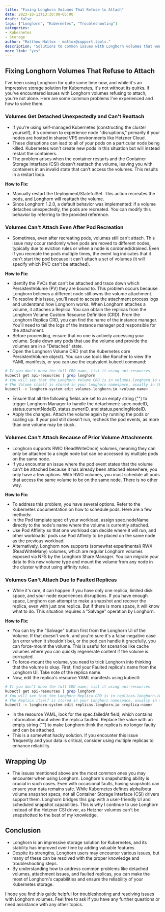 ```yaml
---
title: "Fixing Longhorn Volumes That Refuse to Attach"
date: 2023-10-13T13:30:00-05:00
draft: false
tags: ["Longhorn", "Kubernetes", "Troubleshooting"]
categories:
- Kubernetes
- Storage
author: "Matthew Mattox - mattox@support.tools."
description: "Solutions to common issues with Longhorn volumes that won't attach."
more_link: "yes"
---
```


## Fixing Longhorn Volumes That Refuse to Attach

I've been using Longhorn for quite some time now, and while it's an impressive storage solution for Kubernetes, it's not without its quirks. If you've encountered issues with Longhorn volumes refusing to attach, you're not alone. Here are some common problems I've experienced and how to solve them.

### Volumes Get Detached Unexpectedly and Can't Reattach

- If you're using self-managed Kubernetes (constructing the cluster yourself), it's common to experience node "disruptions," primarily if your nodes are hosted in shared VPS environments like Hetzner Cloud.
- These disruptions can lead to all of your pods on a particular node being killed. Kubernetes won't create new pods in this situation but will instead restart the containers.
- The problem arises when the container restarts and the Container Storage Interface (CSI) doesn't reattach the volume, leaving you with containers in an invalid state that can't access the volumes. This results in a restart loop.

**How to Fix:**

- Manually restart the Deployment/StatefulSet. This action recreates the pods, and Longhorn will reattach the volume.
- Since Longhorn 1.2.0, a default behavior was implemented: if a volume detaches unexpectedly, the pods are recreated. You can modify this behavior by referring to the provided reference.

### Volumes Can't Attach Even After Pod Recreation

- Sometimes, even after recreating pods, volumes still can't attach. This issue may occur randomly when pods are moved to different nodes, typically due to eviction rules or when a node is cordoned/drained. Even if you recreate the pods multiple times, the event log indicates that it can't start the pod because it can't attach a set of volumes (it will specify which PVC can't be attached).

**How to Fix:**

- Identify the PVCs that can't be attached and trace down which PersistentVolume (PV) they are bound to. This problem occurs because Longhorn believes a different node still owns the volume attachment.
- To resolve this issue, you'll need to access the attachment process logs and understand how Longhorn works. When Longhorn attaches a volume, it attaches a Replica. You can obtain the replicas from the Longhorn Volume Custom Resource Definition (CRD). From the Longhorn Replica CRD, you can find the name of the instance manager. You'll need to tail the logs of the instance manager pod responsible for the attachment.
- Before proceeding, ensure that no one is actively accessing your volume. Scale down any pods that use the volume and provide the volumes are in a "Detached" state.
- Open the Longhorn Volume CRD (not the Kubernetes core PersistentVolume object). You can use tools like Rancher to view the YAML manifests, or you can use the equivalent kubectl command:

```bash
# If you don't know the full CRD name, list it using api-resources
kubectl get api-resources | grep longhorn
# You will see that the Longhorn Volume CRD is in volumes.longhorn.io API
# The Volume itself is stored in your Longhorn namespace, usually in the longhorn-system
kubectl -n longhorn-system edit volumes.longhorn.io <volume-name>
```

- Ensure that all the following fields are set to an empty string ("") to trigger Longhorn Manager to handle the detachment: spec.nodeID, status.currentNodeID, status.ownerID, and status.pendingNodeID.
- Apply the changes. Attach the volume again by running the pods or scaling up. If your pod still doesn't run, recheck the pod events, as more than one volume may be stuck.

### Volumes Can't Attach Because of Prior Volume Attachments

- Longhorn supports RWO (ReadWriteOnce) volumes, meaning they can only be attached to a single node but can be accessed by multiple pods on the same node.
- If you encounter an issue where the pod event states that the volume can't be attached because it has already been attached elsewhere, you only have a few options. With RWO volumes, you must schedule all pods that access the same volume to be on the same node. There is no other way.

**How to Fix:**

- To address this problem, you have several options. Refer to the Kubernetes documentation on how to schedule pods. Here are a few methods:
- In the Pod template spec of your workload, assign spec.nodeName directly to the node's name where the volume is currently attached.
- Use Pod Affinity so that one workload can decide where it will run, and other workloads' pods use Pod Affinity to be placed on the same node as the previous workload.
- Alternatively, Longhorn now supports (somewhat experimental) RWX (ReadWriteMany) volumes, which are regular Longhorn volumes exposed via NFS by the Longhorn Share Manager. You can migrate your data to this new volume type and mount the volume from any node in the cluster without using affinity rules.

### Volumes Can't Attach Due to Faulted Replicas

- While it's rare, it can happen if you have only one replica, limited disk space, and your node experiences disruptions. If you have enough space, Longhorn can attempt to make a snapshot and recover the replica, even with just one replica. But if there is more space, it will know what to do. This situation requires a "Salvage" operation by Longhorn.

**How to Fix:**

- You can try the "Salvage" button first from the Longhorn UI of the Volume. If that doesn't work, and you're sure it's a false-negative case (an error when it shouldn't be), or the pod can handle it gracefully, you can force-mount the volume. This is useful for scenarios like cache volumes where you can quickly regenerate content if the volume is corrupted.
- To force-mount the volume, you need to trick Longhorn into thinking that the volume is okay. First, find your Faulted replica's name from the Longhorn UI. Take note of the replica name.
- Now, edit the replica's resource YAML manifests using kubectl:

```bash
# If you don't know the full CRD name, list it using api-resources
kubectl get api-resources | grep longhorn
# You will see that the Longhorn Replica CRD is in replicas.longhorn.io API
# The Replica itself is stored in your Longhorn namespace, usually in the Longhorn system
kubectl -n longhorn-system edit replicas.longhorn.io <replica-name>
```

- In the resource YAML, look for the spec.failedAt field, which contains information about when the replica faulted. Replace the value with an empty string ("") to make Longhorn think the replica is no longer faulty and can be attached.
- This is a somewhat hacky solution. If you encounter this issue frequently and your data is critical, consider using multiple replicas to enhance reliability.

## Wrapping Up

- The issues mentioned above are the most common ones you may encounter when using Longhorn. Longhorn's snapshotting ability is crucial in such cases. Even with occasional faults, having snapshots can ensure your data remains safe. While Kubernetes defines alpha/beta volume snapshot specs, not all Container Storage Interface (CSI) drivers support them. Longhorn bridges this gap with a user-friendly UI and scheduled snapshot capabilities. This is why I continue to use Longhorn instead of the Hetzner CSI driver, as Hetzner volumes can't be snapshotted to the best of my knowledge.

## Conclusion

- Longhorn is an impressive storage solution for Kubernetes, and its stability has improved over time by adding valuable features.
- Despite its strengths, Longhorn users may encounter various issues, but many of these can be resolved with the proper knowledge and troubleshooting steps.
- By understanding how to address common problems like detached volumes, attachment issues, and faulted replicas, you can make the most of Longhorn's capabilities and ensure the reliability of your Kubernetes storage.

I hope you find this guide helpful for troubleshooting and resolving issues with Longhorn volumes. Feel free to ask if you have any further questions or need assistance with any other topics.
